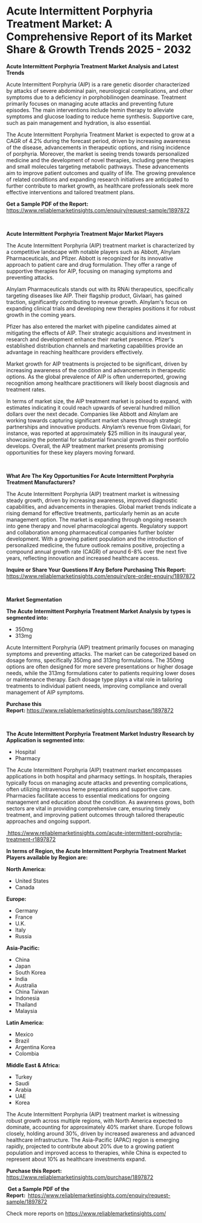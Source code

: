 <p><h1>Acute Intermittent Porphyria Treatment Market: A Comprehensive Report of its Market Share & Growth Trends 2025 - 2032</h1></p><p><strong>Acute Intermittent Porphyria Treatment Market Analysis and Latest Trends</strong></p>
<p><p>Acute Intermittent Porphyria (AIP) is a rare genetic disorder characterized by attacks of severe abdominal pain, neurological complications, and other symptoms due to a deficiency in porphobilinogen deaminase. Treatment primarily focuses on managing acute attacks and preventing future episodes. The main interventions include hemin therapy to alleviate symptoms and glucose loading to reduce heme synthesis. Supportive care, such as pain management and hydration, is also essential.</p><p>The Acute Intermittent Porphyria Treatment Market is expected to grow at a CAGR of 4.2% during the forecast period, driven by increasing awareness of the disease, advancements in therapeutic options, and rising incidence of porphyria. Moreover, the market is seeing trends towards personalized medicine and the development of novel therapies, including gene therapies and small molecules targeting metabolic pathways. These advancements aim to improve patient outcomes and quality of life. The growing prevalence of related conditions and expanding research initiatives are anticipated to further contribute to market growth, as healthcare professionals seek more effective interventions and tailored treatment plans.</p></p>
<p><strong>Get a Sample PDF of the Report:&nbsp;</strong> <a href="https://www.reliablemarketinsights.com/enquiry/request-sample/1897872?utm_campaign=2181&utm_medium=2&utm_source=Github&utm_content=ia&utm_term=03032025&utm_id=acute-intermittent-porphyria-treatment">https://www.reliablemarketinsights.com/enquiry/request-sample/1897872</a></p>
<p>&nbsp;</p>
<p><strong>Acute Intermittent Porphyria Treatment Major Market Players</strong></p>
<p><p>The Acute Intermittent Porphyria (AIP) treatment market is characterized by a competitive landscape with notable players such as Abbott, Alnylam Pharmaceuticals, and Pfizer. Abbott is recognized for its innovative approach to patient care and drug formulation. They offer a range of supportive therapies for AIP, focusing on managing symptoms and preventing attacks.</p><p>Alnylam Pharmaceuticals stands out with its RNAi therapeutics, specifically targeting diseases like AIP. Their flagship product, Givlaari, has gained traction, significantly contributing to revenue growth. Alnylam's focus on expanding clinical trials and developing new therapies positions it for robust growth in the coming years.</p><p>Pfizer has also entered the market with pipeline candidates aimed at mitigating the effects of AIP. Their strategic acquisitions and investment in research and development enhance their market presence. Pfizer's established distribution channels and marketing capabilities provide an advantage in reaching healthcare providers effectively.</p><p>Market growth for AIP treatments is projected to be significant, driven by increasing awareness of the condition and advancements in therapeutic options. As the global prevalence of AIP is often underreported, growing recognition among healthcare practitioners will likely boost diagnosis and treatment rates.</p><p>In terms of market size, the AIP treatment market is poised to expand, with estimates indicating it could reach upwards of several hundred million dollars over the next decade. Companies like Abbott and Alnylam are working towards capturing significant market shares through strategic partnerships and innovative products. Alnylam’s revenue from Givlaari, for instance, was reported at approximately $25 million in its inaugural year, showcasing the potential for substantial financial growth as their portfolio develops. Overall, the AIP treatment market presents promising opportunities for these key players moving forward.</p></p>
<p>&nbsp;</p>
<p><strong>What Are The Key Opportunities For Acute Intermittent Porphyria Treatment Manufacturers?</strong></p>
<p><p>The Acute Intermittent Porphyria (AIP) treatment market is witnessing steady growth, driven by increasing awareness, improved diagnostic capabilities, and advancements in therapies. Global market trends indicate a rising demand for effective treatments, particularly hemin as an acute management option. The market is expanding through ongoing research into gene therapy and novel pharmacological agents. Regulatory support and collaboration among pharmaceutical companies further bolster development. With a growing patient population and the introduction of personalized medicine, the future outlook remains positive, projecting a compound annual growth rate (CAGR) of around 6-8% over the next five years, reflecting innovation and increased healthcare access.</p></p>
<p><strong>Inquire or Share Your Questions If Any Before Purchasing This Report:</strong> <a href="https://www.reliablemarketinsights.com/enquiry/pre-order-enquiry/1897872?utm_campaign=2181&utm_medium=2&utm_source=Github&utm_content=ia&utm_term=03032025&utm_id=acute-intermittent-porphyria-treatment">https://www.reliablemarketinsights.com/enquiry/pre-order-enquiry/1897872</a></p>
<p>&nbsp;</p>
<p><strong>Market Segmentation</strong></p>
<p><strong>The Acute Intermittent Porphyria Treatment Market Analysis by types is segmented into:</strong></p>
<p><ul><li>350mg</li><li>313mg</li></ul></p>
<p><p>Acute Intermittent Porphyria (AIP) treatment primarily focuses on managing symptoms and preventing attacks. The market can be categorized based on dosage forms, specifically 350mg and 313mg formulations. The 350mg options are often designed for more severe presentations or higher dosage needs, while the 313mg formulations cater to patients requiring lower doses or maintenance therapy. Each dosage type plays a vital role in tailoring treatments to individual patient needs, improving compliance and overall management of AIP symptoms.</p></p>
<p><strong>Purchase this Report:&nbsp;</strong><a href="https://www.reliablemarketinsights.com/purchase/1897872?utm_campaign=2181&utm_medium=2&utm_source=Github&utm_content=ia&utm_term=03032025&utm_id=acute-intermittent-porphyria-treatment">https://www.reliablemarketinsights.com/purchase/1897872</a></p>
<p>&nbsp;</p>
<p><strong>The Acute Intermittent Porphyria Treatment Market Industry Research by Application is segmented into:</strong></p>
<p><ul><li>Hospital</li><li>Pharmacy</li></ul></p>
<p><p>The Acute Intermittent Porphyria (AIP) treatment market encompasses applications in both hospital and pharmacy settings. In hospitals, therapies typically focus on managing acute attacks and preventing complications, often utilizing intravenous heme preparations and supportive care. Pharmacies facilitate access to essential medications for ongoing management and education about the condition. As awareness grows, both sectors are vital in providing comprehensive care, ensuring timely treatment, and improving patient outcomes through tailored therapeutic approaches and ongoing support.</p></p>
<p><a href="https://www.reliablemarketinsights.com/acute-intermittent-porphyria-treatment-r1897872?utm_campaign=2181&utm_medium=2&utm_source=Github&utm_content=ia&utm_term=03032025&utm_id=acute-intermittent-porphyria-treatment">&nbsp;https://www.reliablemarketinsights.com/acute-intermittent-porphyria-treatment-r1897872</a></p>
<p><strong>In terms of Region, the Acute Intermittent Porphyria Treatment Market Players available by Region are:</strong></p>
<p>
    <p> <strong> North America: </strong>
        <ul>
            <li>United States</li>
            <li>Canada</li>
        </ul>
        </p> 
    <p> <strong> Europe: </strong>
        <ul>
            <li>Germany</li>
            <li>France</li>
            <li>U.K.</li>
            <li>Italy</li>
            <li>Russia</li>
        </ul>
        </p> 
    <p> <strong> Asia-Pacific: </strong>
        <ul>
            <li>China</li>
            <li>Japan</li>
            <li>South Korea</li>
            <li>India</li>
            <li>Australia</li>
            <li>China Taiwan</li>
            <li>Indonesia</li>
            <li>Thailand</li>
            <li>Malaysia</li>
        </ul>
        </p> 
    <p> <strong> Latin America: </strong>
        <ul>
            <li>Mexico</li>
            <li>Brazil</li>
            <li>Argentina Korea</li>
            <li>Colombia</li>
        </ul>
        </p> 
    <p> <strong> Middle East & Africa: </strong>
        <ul>
            <li>Turkey</li>
            <li>Saudi</li>
            <li>Arabia</li>
            <li>UAE</li>
            <li>Korea</li>
        </ul>
    </p>
    </p>
<p><p>The Acute Intermittent Porphyria (AIP) treatment market is witnessing robust growth across multiple regions, with North America expected to dominate, accounting for approximately 40% market share. Europe follows closely, holding around 30%, driven by increased awareness and advanced healthcare infrastructure. The Asia-Pacific (APAC) region is emerging rapidly, projected to contribute about 20% due to a growing patient population and improved access to therapies, while China is expected to represent about 10% as healthcare investments expand.</p></p>
<p><strong>Purchase this Report: </strong><a href="https://www.reliablemarketinsights.com/purchase/1897872?utm_campaign=2181&utm_medium=2&utm_source=Github&utm_content=ia&utm_term=03032025&utm_id=acute-intermittent-porphyria-treatment">https://www.reliablemarketinsights.com/purchase/1897872</a></p>
<p>&nbsp;<strong>Get a Sample PDF of the Report:&nbsp;&nbsp;</strong><a href="https://www.reliablemarketinsights.com/enquiry/request-sample/1897872?utm_campaign=2181&utm_medium=2&utm_source=Github&utm_content=ia&utm_term=03032025&utm_id=acute-intermittent-porphyria-treatment">https://www.reliablemarketinsights.com/enquiry/request-sample/1897872</a></p>
<p><strong></strong></p>
<p>Check more reports on <a href="https://www.reliablemarketinsights.com/?utm_campaign=2181&utm_medium=2&utm_source=Github&utm_content=ia&utm_term=03032025&utm_id=acute-intermittent-porphyria-treatment">https://www.reliablemarketinsights.com/</a></p>